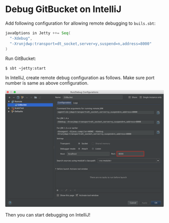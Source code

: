 Debug GitBucket on IntelliJ
========
Add following configuration for allowing remote debugging to `buils.sbt`:

```scala
javaOptions in Jetty ++= Seq(
  "-Xdebug",
  "-Xrunjdwp:transport=dt_socket,server=y,suspend=n,address=8000"
)
```

Run GitBucket:

```shell
$ sbt ~jetty:start
```

In IntelliJ, create remote debug configuration as follows. Make sure port number is same as above configuration.

![Remote debug configuration on IntelliJ](remote_debug.png)

Then you can start debugging on IntelliJ!
